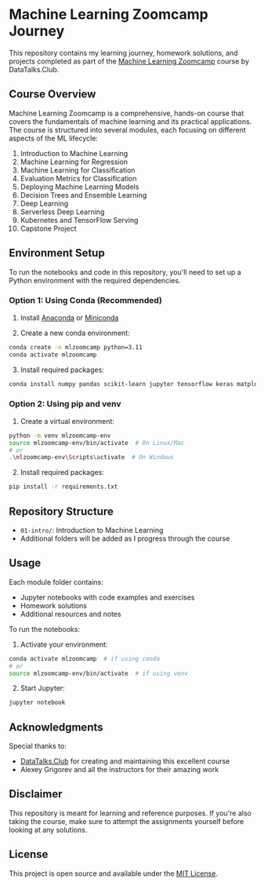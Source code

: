 # Machine Learning Zoomcamp Journey

This repository contains my learning journey, homework solutions, and projects completed as part of the [Machine Learning Zoomcamp](https://github.com/DataTalksClub/machine-learning-zoomcamp) course by DataTalks.Club.

## Course Overview

Machine Learning Zoomcamp is a comprehensive, hands-on course that covers the fundamentals of machine learning and its practical applications. The course is structured into several modules, each focusing on different aspects of the ML lifecycle:

1. Introduction to Machine Learning
2. Machine Learning for Regression
3. Machine Learning for Classification
4. Evaluation Metrics for Classification
5. Deploying Machine Learning Models
6. Decision Trees and Ensemble Learning
7. Deep Learning
8. Serverless Deep Learning
9. Kubernetes and TensorFlow Serving
10. Capstone Project

## Environment Setup

To run the notebooks and code in this repository, you'll need to set up a Python environment with the required dependencies.

### Option 1: Using Conda (Recommended)

1. Install [Anaconda](https://www.anaconda.com/products/individual) or [Miniconda](https://docs.conda.io/en/latest/miniconda.html)

2. Create a new conda environment:
```bash
conda create -n mlzoomcamp python=3.11
conda activate mlzoomcamp
```

3. Install required packages:
```bash
conda install numpy pandas scikit-learn jupyter tensorflow keras matplotlib seaborn xgboost
```

### Option 2: Using pip and venv

1. Create a virtual environment:
```bash
python -m venv mlzoomcamp-env
source mlzoomcamp-env/bin/activate  # On Linux/Mac
# or
.\mlzoomcamp-env\Scripts\activate  # On Windows
```

2. Install required packages:
```bash
pip install -r requirements.txt
```

## Repository Structure

- `01-intro/`: Introduction to Machine Learning
- Additional folders will be added as I progress through the course

## Usage

Each module folder contains:
- Jupyter notebooks with code examples and exercises
- Homework solutions
- Additional resources and notes

To run the notebooks:
1. Activate your environment:
```bash
conda activate mlzoomcamp  # if using conda
# or
source mlzoomcamp-env/bin/activate  # if using venv
```

2. Start Jupyter:
```bash
jupyter notebook
```


## Acknowledgments

Special thanks to:
- [DataTalks.Club](https://datatalks.club/) for creating and maintaining this excellent course
- Alexey Grigorev and all the instructors for their amazing work

## Disclaimer

This repository is meant for learning and reference purposes. If you're also taking the course, make sure to attempt the assignments yourself before looking at any solutions.

## License

This project is open source and available under the [MIT License](LICENSE).
